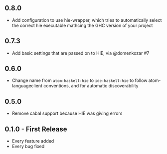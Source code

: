 ## 0.8.0
* Add configuration to use hie-wrapper, which tries to automatically select the correct hie executable mathcing the GHC version of your project

## 0.7.3
* Add basic settings that are passed on to HIE, via @domenkozar #7

## 0.6.0
* Change name from `atom-haskell-hie` to `ide-haskell-hie` to follow atom-languageclient conventions, and for automatic discoverability

## 0.5.0
* Remove cabal support because HIE was giving errors

## 0.1.0 - First Release
* Every feature added
* Every bug fixed
